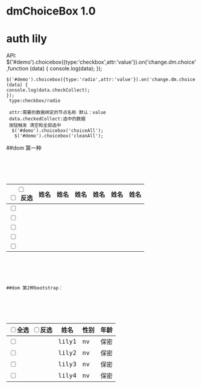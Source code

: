 # dmChoiceBox 1.0
# auth lily
API:
      $('#demo').choicebox({type:'checkbox',attr:'value'}).on('change.dm.choice',function (data) {
                                    console.log(data);
      });

    $('#demo').choicebox({type:'radio',attr:'value'}).on('change.dm.choice',function (data) {
    console.log(data.checkCollect);
    });
     type:checkbox/radio

     attr:需要的数据绑定的节点名称 默认：value
     data.checkedCollect:选中的数据
     按钮触发 清空和全部选中
      $('#demo').choicebox('choiceAll');
       $('#demo').choicebox('cleanAll');
##dom 第一种
<pre>
<code>
<div class="table-responsive J_orderTable_cont">
                                <!--表格-->
                                <table class="cabinTable table table-hover table-bordered">
                                    <thead>
                                    <tr>
                                        <th>
                                            <div class="checkbox-inline">
                                                <input type="checkbox" id="th1">
                                                <label for="th1"  data-check="all"></label>
                                            </div>
                                            <div class="checkbox-inline" >
                                                <input type="checkbox"    id="checkbox2" >
                                                <label for="checkbox2"  data-check="allinverse">反选</label>
                                            </div>
                                        </th>
                                        <th>姓名</th>
                                        <th>姓名</th>
                                        <th>姓名</th>
                                        <th>姓名</th>
                                        <th>姓名</th>
                                        <th>姓名</th>
                                    </tr>
                                    </thead>
                                    <tbody>
                                    <tr>
                                        <td>
                                            <div class="checkbox">
                                                <input type="checkbox" id="th11" value="121">
                                                <label for="th11" data-check="one"></label>
                                            </div>
                                        </td>
                                        <td></td>
                                        <td></td>
                                        <td></td>
                                        <td></td>
                                        <td></td>
                                        <td></td>
                                    </tr>
                                    <tr>
                                        <td>
                                            <div class="checkbox">
                                                <input type="checkbox" id="th12" value="122">
                                                <label for="th12" data-check="one"></label>
                                            </div>
                                        </td>
                                        <td></td>
                                        <td></td>
                                        <td></td>
                                        <td></td>
                                        <td></td>
                                        <td></td>
                                    </tr>
                                    <tr>
                                        <td>
                                            <div class="checkbox">
                                                <input type="checkbox" id="th13" value="123">
                                                <label for="th13" data-check="one"></label>
                                            </div>
                                        </td>
                                        <td></td>
                                        <td></td>
                                        <td></td>
                                        <td></td>
                                        <td></td>
                                        <td></td>
                                    </tr>
                                    <tr>
                                        <td>
                                            <div class="checkbox">
                                                <input type="checkbox" id="th14" value="124">
                                                <label for="th14" data-check="one"></label>
                                            </div>
                                        </td>
                                        <td></td>
                                        <td></td>
                                        <td></td>
                                        <td></td>
                                        <td></td>
                                        <td></td>
                                    </tr>
                                    <tr>
                                        <td>
                                            <div class="checkbox">
                                                <input type="checkbox" id="th15" value="125">
                                                <label for="th15" data-check="one"></label>
                                            </div>
                                        </td>
                                        <td></td>
                                        <td></td>
                                        <td></td>
                                        <td></td>
                                        <td></td>
                                        <td></td>
                                    </tr>
                                    </tbody>
                                </table>
                            </div>
   </code>
</pre>


    ##dom 第2种bootstrap：
  <pre><code>
  <div class="table-responsive" id="testDemo">
          <table class="table table-condensed">
              <thead>
              <tr>
                  <th >
                      <label class="checkbox-inline">
                          <input type="checkbox" data-check="all" >全选
                      </label>
                      <label class="checkbox-inline">
                          <input type="checkbox" data-check="allinverse">反选
                      </label>
                  </th>
                  <th>姓名</th>
                  <th>性别</th>
                  <th>年龄</th>
              </tr>
              </thead>
              <tr>
                  <td class="active">
                      <div class="checkbox">
                          <label>
                              <input type="checkbox" value="lily1" data-check="one">
                          </label>
                      </div>
                  </td>
                  <td class="active">lily1</td>
                  <td class="success">nv</td>
                  <td class="warning">保密</td>
              </tr>
              <tr>
                  <td class="active">
                      <div class="checkbox">
                          <label>
                              <input type="checkbox" value="lily2" data-check="one">
                          </label>
                      </div>
                  </td>
                  <td class="active">lily2</td>
                  <td class="success">nv</td>
                  <td class="warning">保密</td>
              </tr>
              <tr>
                  <td class="active">
                      <div class="checkbox">
                          <label>
                              <input type="checkbox" value="lily3" data-check="one">
                          </label>
                      </div>
                  </td>
                  <td class="active">lily3</td>
                  <td class="success">nv</td>
                  <td class="warning">保密</td>
              </tr>
              <tr>
                  <td class="active">
                      <div class="checkbox">
                          <label>
                              <input type="checkbox" value="lily4" data-check="one">
                          </label>
                      </div>
                  </td>
                  <td class="active">lily4</td>
                  <td class="success">nv</td>
                  <td class="warning">保密</td>
              </tr>
          </table>
      </div>
  </code></pre>